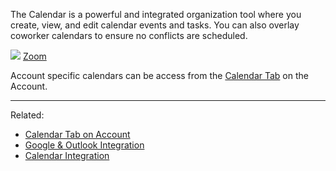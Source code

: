 The Calendar is a powerful and integrated organization tool where you create, view, and edit calendar events and tasks. You can also overlay coworker calendars to ensure no conflicts are scheduled.

![](https://user-images.githubusercontent.com/31252743/37133868-86d28dea-224a-11e8-9ec6-a806c566d4d6.png)
[Zoom](https://user-images.githubusercontent.com/31252743/37133868-86d28dea-224a-11e8-9ec6-a806c566d4d6.png)

Account specific calendars can be access from the [Calendar Tab](https://github.com/surefyresystems/Surefyre-Systems/wiki/Calendar-Tab) on the Account.

***


Related:
* [Calendar Tab on Account](https://github.com/surefyresystems/Surefyre-Systems/wiki/Calendar-Tab)
* [Google & Outlook Integration](https://github.com/surefyresystems/Surefyre-Systems/wiki/Google-&-Outlook-Integration)
* [Calendar Integration](https://github.com/surefyresystems/Surefyre-Systems/wiki/Calendar-Integration)